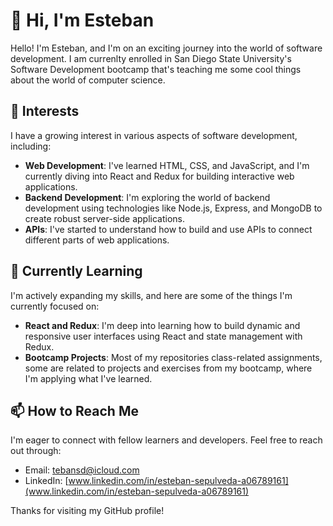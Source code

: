 # 👋 Hi, I'm Esteban

Hello! I'm Esteban, and I'm on an exciting journey into the world of software development. I am currenlty enrolled in San Diego State University's Software Development bootcamp that's teaching me some cool things about the world of computer science.

## 👀 Interests

I have a growing interest in various aspects of software development, including:

- **Web Development**: I've learned HTML, CSS, and JavaScript, and I'm currently diving into React and Redux for building interactive web applications.
- **Backend Development**: I'm exploring the world of backend development using technologies like Node.js, Express, and MongoDB to create robust server-side applications.
- **APIs**: I've started to understand how to build and use APIs to connect different parts of web applications.

## 🌱 Currently Learning

I'm actively expanding my skills, and here are some of the things I'm currently focused on:

- **React and Redux**: I'm deep into learning how to build dynamic and responsive user interfaces using React and state management with Redux.
- **Bootcamp Projects**: Most of my repositories class-related assignments, some are related to projects and exercises from my bootcamp, where I'm applying what I've learned.

## 📫 How to Reach Me

I'm eager to connect with fellow learners and developers. Feel free to reach out through:

- Email: [tebansd@icloud.com](mailto:tebansd@icloud.com)
- LinkedIn: [www.linkedin.com/in/esteban-sepulveda-a06789161](www.linkedin.com/in/esteban-sepulveda-a06789161)

Thanks for visiting my GitHub profile!

<!---
estebansep1/estebansep1 is a ✨ special ✨ repository because its `README.md` (this file) appears on your GitHub profile.
You can click the Preview link to take a look at your changes.
--->
